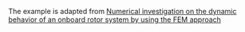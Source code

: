The example is adapted from [Numerical investigation on the dynamic behavior of an onboard rotor system by using the FEM approach](https://doi.org/10.1007/s40430-016-0640-5)
